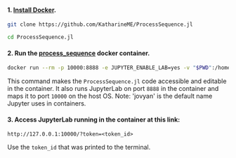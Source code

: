 #### 1. [Install Docker](https://www.docker.com/get-started).

```sh
git clone https://github.com/KatharineME/ProcessSequence.jl

cd ProcessSequence.jl
```

#### 2. Run the [process_sequence](https://hub.docker.com/repository/docker/katharineme/process_sequence) docker container.

```sh
docker run --rm -p 10000:8888 -e JUPYTER_ENABLE_LAB=yes -v "$PWD":/home/jovyan/ProcessSequence.jl katharineme/process_sequence
```

This command makes the `ProcessSequence.jl` code accessible and editable in the container. It also runs JupyterLab on port `8888` in the container and maps it to port `10000` on the host OS. Note: 'jovyan' is the default name Jupyter uses in containers. 

#### 3. Access JupyterLab running in the container at this link:

`http://127.0.0.1:10000/?token=<token_id>`

Use the `token_id` that was printed to the terminal.

